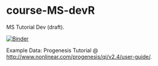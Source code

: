 # course-MS-devR
MS Tutorial Dev (draft).

[![Binder](https://mybinder.org/badge_logo.svg)](https://mybinder.org/v2/gh/tp175/course-MS-devR/master)

Example Data: Progenesis Tutorial @ http://www.nonlinear.com/progenesis/qi/v2.4/user-guide/.
